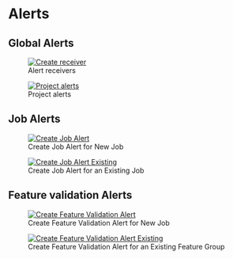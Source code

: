 # Alerts

## Global Alerts

<figure>
  <a href="../../assets/images/alerts/create-receiver.png">
    <img src="../../assets/images/alerts/create-receiver.png" alt="Create receiver"/>
  </a>
  <figcaption>Alert receivers</figcaption>
</figure>

<figure>
  <a href="../../assets/images/alerts/project-alerts.png">
    <img src="../../assets/images/alerts/project-alerts.png" alt="Project alerts"/>
  </a>
  <figcaption>Project alerts</figcaption>
</figure>

## Job Alerts

<figure>
  <a href="../../assets/images/alerts/create-job-alert.png">
    <img src="../../assets/images/alerts/create-job-alert.png" alt="Create Job Alert"/>
  </a>
  <figcaption>Create Job Alert for New Job</figcaption>
</figure>

<figure>
  <a href="../../assets/images/alerts/create-job-alert-existing.png">
    <img src="../../assets/images/alerts/create-job-alert-existing.png" alt="Create Job Alert Existing"/>
  </a>
  <figcaption>Create Job Alert for an Existing Job</figcaption>
</figure>

## Feature validation Alerts

<figure>
  <a href="../../assets/images/alerts/create-fg-alert.png">
    <img src="../../assets/images/alerts/create-fg-alert.png" alt="Create Feature Validation Alert"/>
  </a>
  <figcaption>Create Feature Validation Alert for New Job</figcaption>
</figure>

<figure>
  <a href="../../assets/images/alerts/create-fg-alert-existing.png">
    <img src="../../assets/images/alerts/create-fg-alert-existing.png" alt="Create Feature Validation Alert Existing"/>
  </a>
  <figcaption>Create Feature Validation Alert for an Existing Feature Group</figcaption>
</figure>